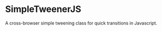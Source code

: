 SimpleTweenerJS
===============

A cross-browser simple tweening class for quick transitions in Javascript. 